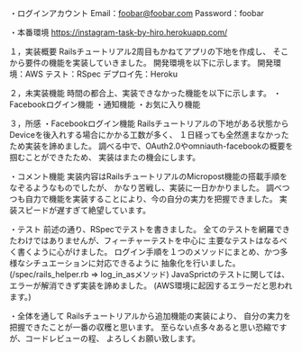 ・ログインアカウント
Email：foobar@foobar.com
Password：foobar

・本番環境
https://instagram-task-by-hiro.herokuapp.com/

１，実装概要
Railsチュートリアル2周目もかねてアプリの下地を作成し、
そこから要件の機能を実装していきました。
開発環境を以下に示します。
開発環境：AWS
テスト：RSpec
デプロイ先：Heroku

２，未実装機能
時間の都合上、実装できなかった機能を以下に示します。
・Facebookログイン機能
・通知機能
・お気に入り機能

３，所感
・Facebookログイン機能
Railsチュートリアルの下地がある状態からDeviceを後入れする場合にかかる工数が多く、
１日経っても全然進まなかったため実装を諦めました。
調べる中で、OAuth2.0やomniauth-facebookの概要を掴むことができたため、
実装はまたの機会にします。

・コメント機能
実装内容はRailsチュートリアルのMicropost機能の搭載手順をなぞるようなものでしたが、
かなり苦戦し、実装に一日かかりました。
調べつつも自力で機能を実装することにより、今の自分の実力を把握できました。
実装スピードが遅すぎて絶望しています。

・テスト
前述の通り、RSpecでテストを書きました。
全てのテストを網羅できたわけではありませんが、フィーチャーテストを中心に
主要なテストはなるべく書くように心がけました。
ログイン手順を１つのメソッドにまとめ、かつ多様なシチュエーションに対応できるように
抽象化を行いました。(/spec/rails_helper.rb => log_in_asメソッド)
JavaSprictのテストに関しては、エラーが解消できず実装を諦めました。
(AWS環境に起因するエラーだと思われます。)

・全体を通して
Railsチュートリアルから追加機能の実装により、
自分の実力を把握できたことが一番の収穫と思います。
至らない点多々あると思い恐縮ですが、コードレビューの程、
よろしくお願い致します。